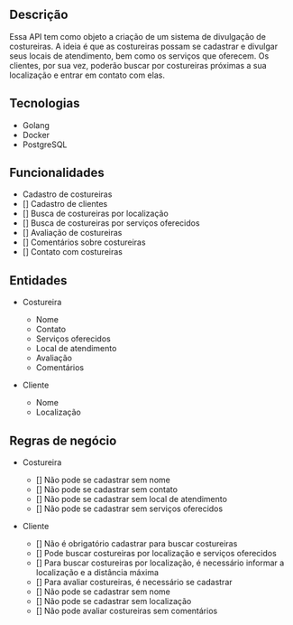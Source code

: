 ## Descrição

Essa API tem como objeto a criação de um sistema de divulgação de costureiras.
A ideia é que as costureiras possam se cadastrar e divulgar seus locais de atendimento, bem como os serviços que oferecem.
Os clientes, por sua vez, poderão buscar por costureiras próximas a sua localização e entrar em contato com elas.

## Tecnologias

- Golang
- Docker
- PostgreSQL

## Funcionalidades

- Cadastro de costureiras
- [] Cadastro de clientes
- [] Busca de costureiras por localização
- [] Busca de costureiras por serviços oferecidos
- [] Avaliação de costureiras
- [] Comentários sobre costureiras
- [] Contato com costureiras

## Entidades

- Costureira

  - Nome
  - Contato
  - Serviços oferecidos
  - Local de atendimento
  - Avaliação
  - Comentários

- Cliente

  - Nome
  - Localização

## Regras de negócio

- Costureira

  - [] Não pode se cadastrar sem nome
  - [] Não pode se cadastrar sem contato
  - [] Não pode se cadastrar sem local de atendimento
  - [] Não pode se cadastrar sem serviços oferecidos

- Cliente
  - [] Não é obrigatório cadastrar para buscar costureiras
  - [] Pode buscar costureiras por localização e serviços oferecidos
  - [] Para buscar costureiras por localização, é necessário informar a localização e a distância máxima
  - [] Para avaliar costureiras, é necessário se cadastrar
  - [] Não pode se cadastrar sem nome
  - [] Não pode se cadastrar sem localização
  - [] Não pode avaliar costureiras sem comentários
